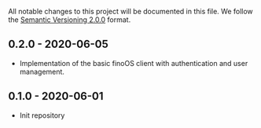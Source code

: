 All notable changes to this project will be documented in this file.
We follow the [Semantic Versioning 2.0.0](http://semver.org/) format.


## 0.2.0 - 2020-06-05

* Implementation of the basic finoOS client with authentication and user management.

## 0.1.0 - 2020-06-01

* Init repository
